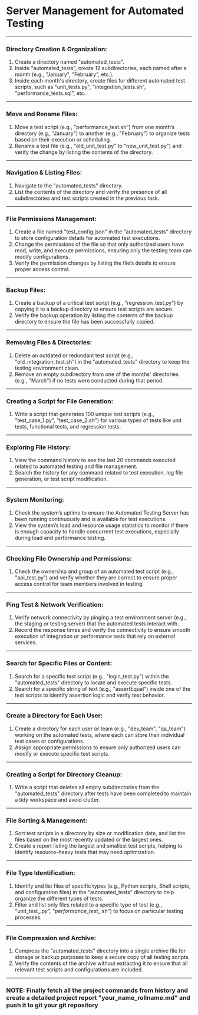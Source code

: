 # Server Management for Automated Testing

---

### **Directory Creation & Organization:**

1. Create a directory named "automated_tests".
2. Inside "automated_tests", create 12 subdirectories, each named after a month (e.g., "January", "February", etc.).
3. Inside each month's directory, create files for different automated test scripts, such as "unit_tests.py", "integration_tests.sh", "performance_tests.sql", etc.

---

### **Move and Rename Files:**

1. Move a test script (e.g., "performance_test.sh") from one month’s directory (e.g., "January") to another (e.g., "February") to organize tests based on their execution or scheduling.
2. Rename a test file (e.g., "old_unit_test.py" to "new_unit_test.py") and verify the change by listing the contents of the directory.

---

### **Navigation & Listing Files:**

1. Navigate to the "automated_tests" directory.
2. List the contents of the directory and verify the presence of all subdirectories and test scripts created in the previous task.

---

### **File Permissions Management:**

1. Create a file named "test_config.json" in the "automated_tests" directory to store configuration details for automated test executions.
2. Change the permissions of the file so that only authorized users have read, write, and execute permissions, ensuring only the testing team can modify configurations.
3. Verify the permission changes by listing the file’s details to ensure proper access control.

---

### **Backup Files:**

1. Create a backup of a critical test script (e.g., "regression_test.py") by copying it to a backup directory to ensure test scripts are secure.
2. Verify the backup operation by listing the contents of the backup directory to ensure the file has been successfully copied.

---

### **Removing Files & Directories:**

1. Delete an outdated or redundant test script (e.g., "old_integration_test.sh") in the "automated_tests" directory to keep the testing environment clean.
2. Remove an empty subdirectory from one of the months' directories (e.g., "March") if no tests were conducted during that period.

---

### **Creating a Script for File Generation:**

1. Write a script that generates 100 unique test scripts (e.g., "test_case_1.py", "test_case_2.sh") for various types of tests like unit tests, functional tests, and regression tests.

---

### **Exploring File History:**

1. View the command history to see the last 20 commands executed related to automated testing and file management.
2. Search the history for any command related to test execution, log file generation, or test script modification.

---

### **System Monitoring:**

1. Check the system’s uptime to ensure the Automated Testing Server has been running continuously and is available for test executions.
2. View the system’s load and resource usage statistics to monitor if there is enough capacity to handle concurrent test executions, especially during load and performance testing.

---

### **Checking File Ownership and Permissions:**

1. Check the ownership and group of an automated test script (e.g., "api_test.py") and verify whether they are correct to ensure proper access control for team members involved in testing.

---

### **Ping Test & Network Verification:**

1. Verify network connectivity by pinging a test environment server (e.g., the staging or testing server) that the automated tests interact with.
2. Record the response times and verify the connectivity to ensure smooth execution of integration or performance tests that rely on external services.

---

### **Search for Specific Files or Content:**

1. Search for a specific test script (e.g., "login_test.py") within the "automated_tests" directory to locate and execute specific tests.
2. Search for a specific string of text (e.g., "assertEqual") inside one of the test scripts to identify assertion logic and verify test behavior.

---

### **Create a Directory for Each User:**

1. Create a directory for each user or team (e.g., "dev_team", "qa_team") working on the automated tests, where each can store their individual test cases or configurations.
2. Assign appropriate permissions to ensure only authorized users can modify or execute specific test scripts.

---

### **Creating a Script for Directory Cleanup:**

1. Write a script that deletes all empty subdirectories from the "automated_tests" directory after tests have been completed to maintain a tidy workspace and avoid clutter.

---

### **File Sorting & Management:**

1. Sort test scripts in a directory by size or modification date, and list the files based on the most recently updated or the largest ones.
2. Create a report listing the largest and smallest test scripts, helping to identify resource-heavy tests that may need optimization.

---

### **File Type Identification:**

1. Identify and list files of specific types (e.g., Python scripts, Shell scripts, and configuration files) in the "automated_tests" directory to help organize the different types of tests.
2. Filter and list only files related to a specific type of test (e.g., "unit_test_*.py", "performance_test_*.sh") to focus on particular testing processes.

---

### **File Compression and Archive:**

1. Compress the "automated_tests" directory into a single archive file for storage or backup purposes to keep a secure copy of all testing scripts.
2. Verify the contents of the archive without extracting it to ensure that all relevant test scripts and configurations are included.

---

### NOTE: Finally fetch all the project commands from history and create a detailed project report "your_name_rollname.md" and push it to git your git repository
